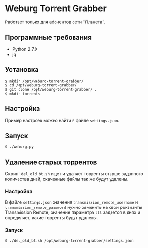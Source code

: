 # Weburg Torrent Grabber

Работает только для абонентов сети "Планета".

## Программные требования

* Python 2.7.X
* jq


## Установка

```shell
$ mkdir /opt/weburg-torrent-grabber/
$ cd /opt/weburg-torrent-grabber/
$ git clone /opt/weburg-torrent-grabber/ .
$ mkdir torrents
```

## Настройка

Пример настроек можно найти в файле `settings.json`.

## Запуск

```shell
$ ./weburg.py
```

## Удаление старых торрентов

Скрипт `del_old_bt.sh` ищет и удаляет торренты старше заданного количества дней, скаченные файлы так же будут удалены.

### Настройка

В файле `settings.json` значения `transmission_remote_username` и `transmission_remote_password` нужно заменить на свои реквизиты Transmission Remote; значение параметра `ttl` задается в днях и определяет, какие торренты будут удалены.

### Запуск

```shell
$ ./del_old_bt.sh /opt/weburg-torrent-grabber/settings.json
```
